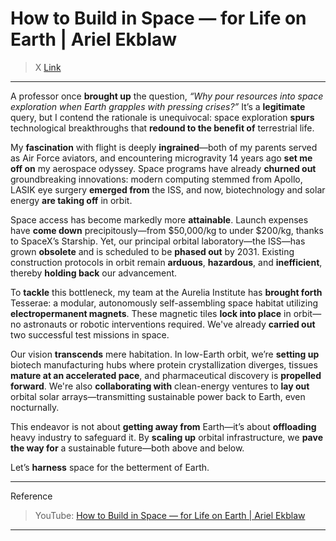 # How to Build in Space — for Life on Earth | Ariel Ekblaw

> X [Link](https://x.com/i/grok?conversation=1933788213056880925)

---

A professor once **brought up** the question, *“Why pour resources into space exploration when Earth grapples with pressing crises?”* It’s a **legitimate** query, but I contend the rationale is unequivocal: space exploration **spurs** technological breakthroughs that **redound to the benefit of** terrestrial life.

My **fascination** with flight is deeply **ingrained**—both of my parents served as Air Force aviators, and encountering microgravity 14 years ago **set me off on** my aerospace odyssey. Space programs have already **churned out** groundbreaking innovations: modern computing stemmed from Apollo, LASIK eye surgery **emerged from** the ISS, and now, biotechnology and solar energy **are taking off** in orbit.

Space access has become markedly more **attainable**. Launch expenses have **come down** precipitously—from \$50,000/kg to under \$200/kg, thanks to SpaceX’s Starship. Yet, our principal orbital laboratory—the ISS—has grown **obsolete** and is scheduled to be **phased out** by 2031. Existing construction protocols in orbit remain **arduous**, **hazardous**, and **inefficient**, thereby **holding back** our advancement.

To **tackle** this bottleneck, my team at the Aurelia Institute has **brought forth** Tesserae: a modular, autonomously self-assembling space habitat utilizing **electropermanent magnets**. These magnetic tiles **lock into place** in orbit—no astronauts or robotic interventions required. We've already **carried out** two successful test missions in space.

Our vision **transcends** mere habitation. In low-Earth orbit, we’re **setting up** biotech manufacturing hubs where protein crystallization diverges, tissues **mature at an accelerated pace**, and pharmaceutical discovery is **propelled forward**. We're also **collaborating with** clean-energy ventures to **lay out** orbital solar arrays—transmitting sustainable power back to Earth, even nocturnally.

This endeavor is not about **getting away from** Earth—it’s about **offloading** heavy industry to safeguard it. By **scaling up** orbital infrastructure, we **pave the way for** a sustainable future—both above and below.

Let’s **harness** space for the betterment of Earth.

---

Reference
> YouTube: [How to Build in Space — for Life on Earth | Ariel Ekblaw](https://www.youtube.com/watch?v=IHrGK3Mu5K4)

---
